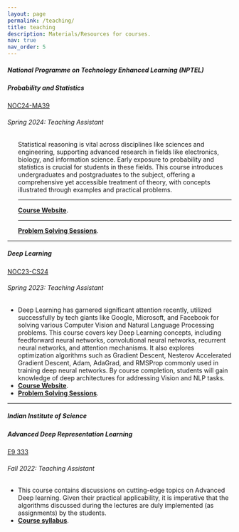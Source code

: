 ```yaml
---
layout: page
permalink: /teaching/
title: teaching
description: Materials/Resources for courses.
nav: true
nav_order: 5
---
```


<body>
  <!-- Content -->
  <div class="content">
      <h5> National Programme on Technology Enhanced Learning (NPTEL)   </h5>
  <div class="card mt-3 #FFFFF">
    <div class="p-3">
      <div class="row">
        <div class="col-sm-10">
          <h5 class="font-weight-bold">Probability and Statistics</h5>
        </div>
        <div class="col-sm-2 text-left text-sm-right">
        <a href="https://catalog.clemson.edu/preview_course_nopop.php?catoid=16&coid=65280" class="badge font-weight-bold purple darken-4 text-uppercase align-middle">
              NOC24-MA39
          </a>
        </div>
      </div>
      <h6 class="font-italic mt-2 mt-sm-0">Spring 2024: Teaching Assistant</h6>
      <ul class="card-text font-weight-light list-group list-group-flush" style="list-style-type:none;">
        <li>Statistical reasoning is vital across disciplines like sciences and engineering, supporting advanced research in fields like electronics, biology, and information science. Early exposure to probability and statistics is crucial for students in these fields. This course introduces undergraduates and postgraduates to the subject, offering a comprehensive yet accessible treatment of theory, with concepts illustrated through examples and practical problems.</li>
        <hr/>
        <li> <a href="https://onlinecourses.nptel.ac.in/noc24_ma39/preview" target="_blank"><b>Course Website</b></a>.</li>
        <hr/>
        <li> <a href="https://www.youtube.com/playlist?list=PLlZRoE1e4FG5t8c_bG4DJh7o2AOk8wgJF" target="_blank"><b>Problem Solving Sessions</b></a>.</li>
      </ul>
    </div>
    </div>
<hr>
  <div class="card mt-3 #FFFFF">
    <div class="p-3">
      <div class="row">
        <div class="col-sm-10">
          <h5 class="font-weight-bold">Deep Learning</h5>
        </div>
        <div class="col-sm-2 text-left text-sm-right">
        <a href="https://catalog.clemson.edu/preview_course_nopop.php?catoid=16&coid=65280" class="badge font-weight-bold purple darken-4 text-uppercase align-middle">
              NOC23-CS24
          </a>
        </div>
      </div>
      <h6 class="font-italic mt-2 mt-sm-0">Spring 2023: Teaching Assistant</h6>
      <ul class="card-text font-weight-light list-group list-group-flush">
        <li class="list-group-item">Deep Learning has garnered significant attention recently, utilized successfully by tech giants like Google, Microsoft, and Facebook for solving various Computer Vision and Natural Language Processing problems. This course covers key Deep Learning concepts, including feedforward neural networks, convolutional neural networks, recurrent neural networks, and attention mechanisms. It also explores optimization algorithms such as Gradient Descent, Nesterov Accelerated Gradient Descent, Adam, AdaGrad, and RMSProp commonly used in training deep neural networks. By course completion, students will gain knowledge of deep architectures for addressing Vision and NLP tasks.</li>
        <li class="list-group-item"> <a href="https://onlinecourses.nptel.ac.in/noc23_cs24/course" target="_blank"><b>Course Website</b></a>.</li>
        <li class="list-group-item"> <a href="https://youtube.com/playlist?list=PLlZRoE1e4FG4MxzRE4Y7xi2JaqrfM8G7w" target="_blank"><b>Problem Solving Sessions</b></a>.</li>
      </ul>
    </div>
    </div>
<hr>
  <div class="content">
    <h5>Indian Institute of Science   </h5>
    <div class="card mt-3 #FFFFF">
      <div class="p-3">
        <div class="row">
          <div class="col-sm-10">
            <h5 class="font-weight-bold">Advanced Deep Representation Learning</h5>
          </div>
          <div class="col-sm-2 text-left text-sm-right">
          <a href="https://catalog.clemson.edu/preview_course_nopop.php?catoid=16&coid=65280" class="badge font-weight-bold purple darken-4 text-uppercase align-middle">
                E9 333
            </a>
          </div>
        </div>
        <h6 class="font-italic mt-2 mt-sm-0">Fall 2022: Teaching Assistant</h6>
        <ul class="card-text font-weight-light list-group list-group-flush">
          <li class="list-group-item">This course contains discussions on cutting-edge topics on Advanced Deep learning. Given their practical applicability, it is imperative that the algorithms discussed during the lectures are duly implemented  (as assignments) by the students.</li>
          <li class="list-group-item"> <a href="https://sites.google.com/view/prathosh/courses-august-2022/advanced-deep-rep-learning?authuser=0" target="_blank"><b>Course syllabus</b></a>.</li>
        </ul>
      </div>
</div>
  <!-- <hr>
<div class="content">
<h5>University of Oklahoma    </h5>
<div class="card mt-3 #FFFFF">
  <div class="p-3">
    <div class="row">
      <div class="col-sm-10">
        <h5 class="font-weight-bold">Plagues and People</h5>
      </div>
      <div class="col-sm-2 text-left text-sm-right">
       <a href="https://ssb.ou.edu/pls/PROD/bwckctlg.p_disp_course_detail?cat_term_in=201310&subj_code_in=ANTH&crse_numb_in=1913" class="badge font-weight-bold purple darken-4 text-uppercase align-middle">
            ANTH 1913
        </a>
      </div>
    </div>
    <h6 class="font-italic mt-2 mt-sm-0">Fall 2014 - Spring 2015: Instructor of record (online and in-person)</h6>
    <ul class="card-text font-weight-light list-group list-group-flush">
      <li class="list-group-item">In this course students learn about the impact of diseases such as rabies, plague, smallpox, polio, measles, and HIV on human society - from their effects on populations to how they have influenced the course of history. In this course we identify social and cultural factors and conditions that influence and impede the rate and spread of contagious diseases as well as ethical issues that arise concerning the treatment of the sick and policies designed to halt epidemics.</li>
      <li class="list-group-item"> <a href="http://aemann01.github.io/assets/pdf/anth1913F15_final_syllabus.pdf" target="_blank"><b>Course syllabus</b></a>.</li>
    </ul>
  </div>
</div>
<hr>
  <div class="content">
<h5>Workshops</h5>
<div class="card mt-3 #FFFFF">
  <div class="p-3">
    <div class="row">
      <div class="col-sm-10">
        <h5 class="font-weight-bold">Beginner R Programming for Biological Anthropologists (And Other Folks Too!)</h5>
      </div>
      <div class="col-sm-2 text-left text-sm-right">
       <a href="https://www.r-project.org/" class="badge font-weight-bold purple darken-4 text-uppercase align-middle">
            R
        </a>
      </div>
    </div>
    <h6 class="font-italic mt-2 mt-sm-0">2016, 2018</h6>
    <ul class="card-text font-weight-light list-group list-group-flush">
      <li class="list-group-item">Workshop covers the basics of R syntax, running loops, writing your own simple functions, and data visualization. Skills learned in the workshop are used to explore and summarize a large craniometric dataset (Howells 1996) with associated climatic data.</li>
      <li class="list-group-item"> <a href="https://github.com/aemann01/R_tutorial" target="_blank"><b>Workshop materials</b></a>.</li>
    </ul>
  </div>
</div>
<hr>
  <div class="content">
<div class="card mt-3 #FFFFF">
  <div class="p-3">
    <div class="row">
      <div class="col-sm-10">
        <h5 class="font-weight-bold">Python for Biology</h5>
      </div>
      <div class="col-sm-2 text-left text-sm-right">
       <a href="https://www.python.org/" class="badge font-weight-bold purple darken-4 text-uppercase align-middle">
            Python
        </a>
      </div>
    </div>
    <h6 class="font-italic mt-2 mt-sm-0">2015, 2018</h6>
    <ul class="card-text font-weight-light list-group list-group-flush">
      <li class="list-group-item">Workshop covers basic python syntax, data visualization, data manipulation, and common python packages for biological analyses including BioPython, Pandas, and the interactive python environment IPython</li>
      <li class="list-group-item"> <a href="https://github.com/aemann01/python_tutorial" target="_blank"><b>Workshop materials</b></a>.</li>
    </ul>
  </div>
</div>
<hr> -->

<!-- <h5>Other Teaching Material</h5>
<li><a href="https://aemann01.github.io/assets/pdf/bioinformatics_cheat_sheet.pdf">Bioinformatics cheat sheet</a></li>
<li><a href="http://christinawarinner.com/outreach/children/adventures-in-archaeological-science/">Adventures in Archaeological Science Coloring Book</a></li> -->

<html>
<head>
<meta name="viewport" content="width=device-width, initial-scale=1">
<link rel="stylesheet" href="https://cdnjs.cloudflare.com/ajax/libs/font-awesome/4.7.0/css/font-awesome.min.css">
</head>
<body>
<div class="social">
<div class="contact-icons">

</div>
